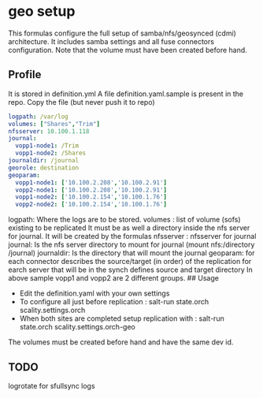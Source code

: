 # geo setup
This formulas configure the full setup of samba/nfs/geosynced (cdmi) architecture.
It includes samba settings and all fuse connectors configuration.
Note that the volume must have been created before hand.



## Profile 
It is stored in definition.yml
A file definition.yaml.sample is present in the repo.
Copy the file (but never push it to repo)

```yaml
logpath: /var/log
volumes: ["Shares","Trim"]
nfsserver: 10.100.1.118
journal: 
  vopp1-node1: /Trim
  vopp1-node2: /Shares
journaldir: /journal
georole: destination
geoparam: 
  vopp1-node1: ['10.100.2.208','10.100.2.91']
  vopp2-node1: ['10.100.2.208','10.100.2.91']
  vopp1-node2: ['10.100.2.154','10.100.1.76']
  vopp2-node2: ['10.100.2.154','10.100.1.76']
```
logpath: Where the logs are to be stored.
volumes : list of volume (sofs) existing to be replicated
  It must be as well a directory inside the nfs server for journal.
  It will be created by the formulas
nfsserver : nfsserver for journal 
journal: Is the nfs server directory to mount for journal (mount nfs:/directory /journal)
journaldir: Is the directory that will mount the journal
geoparam: for each connector describes the source/target (in order) of the replication 
  for earch server that will be in the synch defines source and target directory
  In above sample vopp1 and vopp2 are 2 different groups.
## Usage

* Edit the definition.yaml with your own settings 
* To configure all just before replication :
	 salt-run state.orch scality.settings.orch 
* When both sites are completed setup replication with :
	salt-run state.orch scality.settings.orch-geo

The volumes must be created before hand and have the same dev id.

## TODO 
logrotate for sfullsync logs
